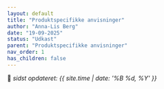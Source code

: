 ```yaml
---
layout: default
title: "Produktspecifikke anvisninger"
author: "Anna-Lis Berg"
date: "19-09-2025"
status: "Udkast" 
parent: "Produktspecifikke anvisninger"
nav_order: 1
has_children: false
---
```


📆 _sidst opdateret: {{ site.time | date: '%B %d, %Y' }}_